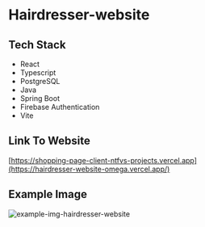 # Hairdresser-website

## Tech Stack
- React
- Typescript
- PostgreSQL
- Java
- Spring Boot
- Firebase Authentication
- Vite

## Link To Website
[https://shopping-page-client-ntfvs-projects.vercel.app](https://hairdresser-website-omega.vercel.app/)

## Example Image
![example-img-hairdresser-website](https://github.com/user-attachments/assets/5348537e-f8e2-495d-9e68-ba8165b60454)

